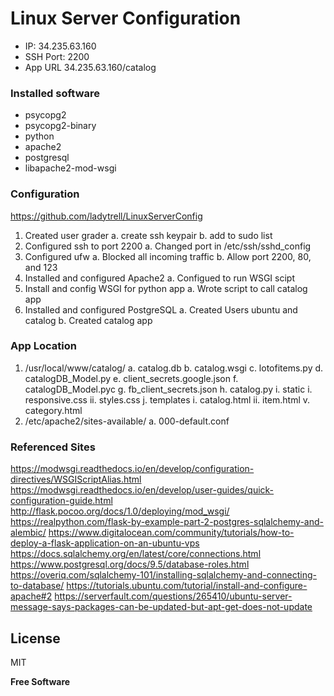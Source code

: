 # Linux Server Configuration

- IP:  	34.235.63.160
- SSH Port:  	2200
- App URL 34.235.63.160/catalog

### Installed software

- psycopg2
- psycopg2-binary
- python
- apache2
- postgresql
- libapache2-mod-wsgi


### Configuration

https://github.com/ladytrell/LinuxServerConfig

1. Created user grader
	a.	create ssh keypair
	b.	add to sudo list
2. Configured ssh to port 2200
	a. Changed port in /etc/ssh/sshd_config
3. Configured ufw
    a.	Blocked all incoming traffic
	b.  Allow port 2200, 80, and 123
4. Installed and configured Apache2
	a.	Configued to run WSGI scipt
5. Install and config WSGI for python app
	a.	Wrote script to call catalog app
6. Installed and configured PostgreSQL
	a.  Created Users ubuntu and catalog
	b.  Created catalog app


### App Location

1.	/usr/local/www/catalog/
	a.	catalog.db
	b.	catalog.wsgi
	c.	lotofitems.py
	d.	catalogDB_Model.py
	e.	client_secrets.google.json
	f.	catalogDB_Model.pyc
	g.	fb_client_secrets.json 
	h.	catalog.py
	i.	static
		i.	responsive.css
		ii.	styles.css
	j.	templates
		i.	catalog.html
		ii.	item.html
		v.	category.html
2.	/etc/apache2/sites-available/
	a.	000-default.conf



### Referenced Sites

https://modwsgi.readthedocs.io/en/develop/configuration-directives/WSGIScriptAlias.html
https://modwsgi.readthedocs.io/en/develop/user-guides/quick-configuration-guide.html
http://flask.pocoo.org/docs/1.0/deploying/mod_wsgi/
https://realpython.com/flask-by-example-part-2-postgres-sqlalchemy-and-alembic/
https://www.digitalocean.com/community/tutorials/how-to-deploy-a-flask-application-on-an-ubuntu-vps
https://docs.sqlalchemy.org/en/latest/core/connections.html
https://www.postgresql.org/docs/9.5/database-roles.html
https://overiq.com/sqlalchemy-101/installing-sqlalchemy-and-connecting-to-database/
https://tutorials.ubuntu.com/tutorial/install-and-configure-apache#2
https://serverfault.com/questions/265410/ubuntu-server-message-says-packages-can-be-updated-but-apt-get-does-not-update



License
----

MIT


**Free Software**
